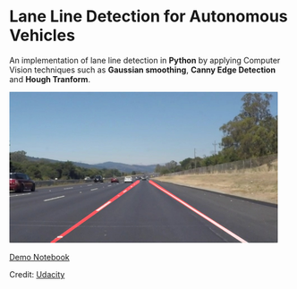 # **Lane Line Detection for Autonomous Vehicles** 

An implementation of lane line detection in **Python** by applying Computer Vision techniques such as **Gaussian smoothing**, **Canny Edge Detection** and **Hough Tranform**.

<img src="laneLines_thirdPass.jpg" width="480" alt="Combined Image" />

[Demo Notebook](https://github.com/dyckia/Lane-Line-Detection/blob/master/Demo.ipynb)

Credit: [Udacity](https://github.com/udacity/CarND-LaneLines-P1)
